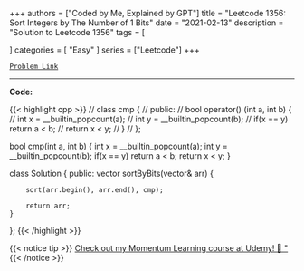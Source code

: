 
+++
authors = ["Coded by Me, Explained by GPT"]
title = "Leetcode 1356: Sort Integers by The Number of 1 Bits"
date = "2021-02-13"
description = "Solution to Leetcode 1356"
tags = [
    
]
categories = [
    "Easy"
]
series = ["Leetcode"]
+++



[`Problem Link`](https://leetcode.com/problems/sort-integers-by-the-number-of-1-bits/description/)

---

**Code:**

{{< highlight cpp >}}
// class cmp {
//     public:
//     bool operator() (int a, int b) {
//         int x = __builtin_popcount(a);
//         int y = __builtin_popcount(b);
//         if(x == y) return a < b;
//         return x < y;
//     }
// };

bool cmp(int a, int b) {
        int x = __builtin_popcount(a);
        int y = __builtin_popcount(b);
        if(x == y) return a < b;
        return x < y;
}

class Solution {
public:
    vector<int> sortByBits(vector<int>& arr) {
        
        sort(arr.begin(), arr.end(), cmp);

        return arr;
    }
};
{{< /highlight >}}



{{< notice tip >}}
[Check out my Momentum Learning course at Udemy! 🚀 "](https://www.udemy.com/course/blind-75-the-data-structures-and-algorithms-essentials/)
{{< /notice >}}

